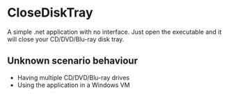 # CloseDiskTray

A simple .net application with no interface. Just open the executable and it will close your CD/DVD/Blu-ray disk tray.

## Unknown scenario behaviour 
* Having multiple CD/DVD/Blu-ray drives
* Using the application in a Windows VM
